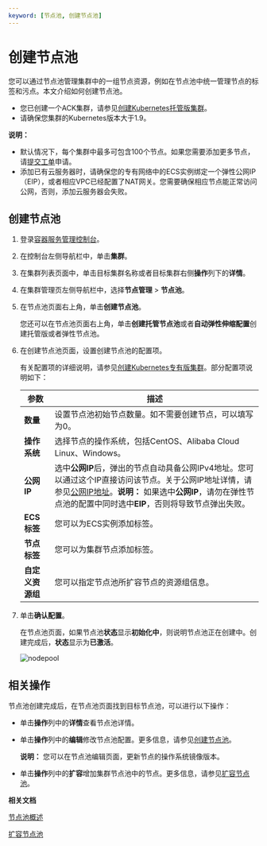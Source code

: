 ```yaml
---
keyword: [节点池, 创建节点池]
---
```


# 创建节点池

您可以通过节点池管理集群中的一组节点资源，例如在节点池中统一管理节点的标签和污点。本文介绍如何创建节点池。

-   您已创建一个ACK集群，请参见[创建Kubernetes托管版集群](/intl.zh-CN/Kubernetes集群用户指南/集群/创建集群/创建Kubernetes托管版集群.md)。
-   请确保您集群的Kubernetes版本大于1.9。

**说明：**

-   默认情况下，每个集群中最多可包含100个节点。如果您需要添加更多节点，请[提交工单](https://workorder-intl.console.aliyun.com/console.htm)申请。
-   添加已有云服务器时，请确保您的专有网络中的ECS实例绑定一个弹性公网IP（EIP），或者相应VPC已经配置了NAT网关。您需要确保相应节点能正常访问公网，否则，添加云服务器会失败。

## 创建节点池

1.  登录[容器服务管理控制台](https://cs.console.aliyun.com)。

2.  在控制台左侧导航栏中，单击**集群**。

3.  在集群列表页面中，单击目标集群名称或者目标集群右侧**操作**列下的**详情**。

4.  在集群管理页左侧导航栏中，选择**节点管理** \> **节点池**。

5.  在节点池页面右上角，单击**创建节点池**。

    您还可以在节点池页面右上角，单击**创建托管节点池**或者**自动弹性伸缩配置**创建托管版或者弹性节点池。

6.  在创建节点池页面，设置创建节点池的配置项。

    有关配置项的详细说明，请参见[创建Kubernetes专有版集群](/intl.zh-CN/Kubernetes集群用户指南/集群/创建集群/创建Kubernetes专有版集群.md)。部分配置项说明如下：

    |参数|描述|
    |--|--|
    |**数量**|设置节点池初始节点数量。如不需要创建节点，可以填写为0。|
    |**操作系统**|选择节点的操作系统，包括CentOS、Alibaba Cloud Linux、Windows。|
    |**公网IP**|选中**公网IP**后，弹出的节点自动具备公网IPv4地址。您可以通过这个IP直接访问该节点。关于公网IP地址详情，请参见[公网IP地址](/intl.zh-CN/网络/实例IP地址介绍/专有网络的IP.md)。**说明：** 如果选中**公网IP**，请勿在弹性节点池的配置中同时选中**EIP**，否则将导致节点弹出失败。 |
    |**ECS标签**|您可以为ECS实例添加标签。|
    |**节点标签**|您可以为集群节点添加标签。|
    |**自定义资源组**|您可以指定节点池所扩容节点的资源组信息。|

7.  单击**确认配置**。

    在节点池页面，如果节点池**状态**显示**初始化中**，则说明节点池正在创建中。创建完成后，**状态**显示为**已激活**。

    ![nodepool](https://static-aliyun-doc.oss-accelerate.aliyuncs.com/assets/img/zh-CN/9106659951/p95881.png)


## 相关操作

节点池创建完成后，在节点池页面找到目标节点池，可以进行以下操作：

-   单击**操作**列中的**详情**查看节点池详情。
-   单击**操作**列中的**编辑**修改节点池配置。更多信息，请参见[创建节点池](#section_eq0_lmv_4a7)。

    **说明：** 您可以在节点池编辑页面，更新节点的操作系统镜像版本。

-   单击**操作**列中的**扩容**增加集群节点池中的节点。更多信息，请参见[扩容节点池](/intl.zh-CN/Kubernetes集群用户指南/节点与节点池/节点池/扩容节点池.md)。

**相关文档**  


[节点池概述](/intl.zh-CN/Kubernetes集群用户指南/节点与节点池/节点池/节点池概述.md)

[扩容节点池](/intl.zh-CN/Kubernetes集群用户指南/节点与节点池/节点池/扩容节点池.md)

